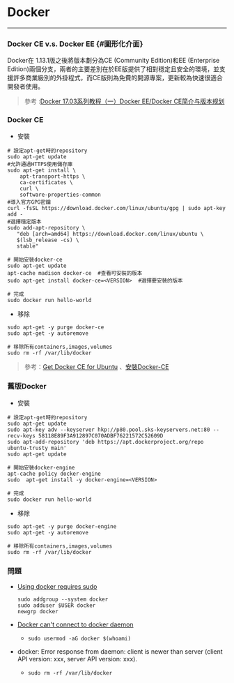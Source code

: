 # Docker

---

### Docker CE v.s. Docker EE {#圖形化介面}

Docker在 1.13.1版之後將版本劃分為CE \(Community Edition\)和EE \(Enterprise Edition\)兩個分支，兩者的主要差別在於EE版提供了相對穩定且安全的環境，並支援許多商業級別的外掛程式，而CE版則為免費的開源專案，更新較為快速很適合開發者使用。

> 參考 :[Docker 17.03系列教程（一）Docker EE/Docker CE简介与版本规划](https://www.raspberrypi.org/documentation/installation/installing-images/mac.md)

### Docker CE
* 安裝

```
# 設定apt-get時的repository
sudo apt-get update
#允許通過HTTPS使用儲存庫
sudo apt-get install \
    apt-transport-https \
    ca-certificates \
    curl \
    software-properties-common
#導入官方GPG密鑰
curl -fsSL https://download.docker.com/linux/ubuntu/gpg | sudo apt-key add -
#選擇穩定版本
sudo add-apt-repository \
   "deb [arch=amd64] https://download.docker.com/linux/ubuntu \
   $(lsb_release -cs) \
   stable"

# 開始安裝docker-ce
sudo apt-get update
apt-cache madison docker-ce  #查看可安裝的版本
sudo apt-get install docker-ce=<VERSION>  #選擇要安裝的版本

# 完成
sudo docker run hello-world
```

* 移除

```
sudo apt-get -y purge docker-ce
sudo apt-get -y autoremove

# 移除所有containers,images,volumes
sudo rm -rf /var/lib/docker
```

> 參考：[Get Docker CE for Ubuntu](https://docs.docker.com/engine/installation/linux/docker-ce/ubuntu/) 、[安裝Docker-CE](http://www.itfanr.cc/2017/08/25/ubuntu-install-docker-ce-and-configure-mirror-accelerator/)

### 舊版Docker

* 安裝

```
# 設定apt-get時的repository
sudo apt-get update
sudo apt-key adv --keyserver hkp://p80.pool.sks-keyservers.net:80 --recv-keys 58118E89F3A912897C070ADBF76221572C52609D
sudo apt-add-repository 'deb https://apt.dockerproject.org/repo ubuntu-trusty main'
sudo apt-get update

# 開始安裝docker-engine
apt-cache policy docker-engine
sudo  apt-get install -y docker-engine=<VERSION>

# 完成
sudo docker run hello-world
```

* 移除

```
sudo apt-get -y purge docker-engine
sudo apt-get -y autoremove

# 移除所有containers,images,volumes
sudo rm -rf /var/lib/docker
```

### 問題

* [Using docker requires sudo ](https://github.com/docker/docker-snap/issues/1)
  ```
  sudo addgroup --system docker
  sudo adduser $USER docker
  newgrp docker
  ```
* [Docker can't connect to docker daemon](https://stackoverflow.com/questions/21871479/docker-cant-connect-to-docker-daemon)

  * `sudo usermod -aG docker $(whoami)`

* docker: Error response from daemon: client is newer than server \(client API version: xxx, server API version: xxx\).

  * `sudo rm -rf /var/lib/docker`



